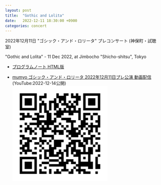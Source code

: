 ```yaml
---
layout: post
title:  "Gothic and Lolita"
date:   2022-12-11 18:30:00 +0900
categories: concert
---
```


2022年12月11日 "ゴシック・アンド・ロリータ" プレコンサート (神保町・試聴室)

"Gothic and Lolita" - 11 Dec 2022, at Jimbocho "Shicho-shitsu", Tokyo

- [プログラムノート HTML版](/docs/20221211_mumyo_program_note.html)

- [mumyo ゴシック・アンド・ロリータ 2022年12月11日プレ公演 動画配信](https://www.youtube.com/watch?v=kt1oM0ZX4Gw&list=PL06XdiJBdmd9mPNI5BH8qJJu7YydO_fwr&index=1) (YouTube:2022-12-14公開) 
![動画視聴ページQRコード](/c905bcc49e91ae8157aad97a558e4eaebe37eef8.png)

